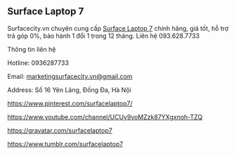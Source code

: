 ## Surface Laptop 7

Surfacecity.vn chuyên cung cấp [Surface Laptop 7](https://surfacecity.vn/surface-laptop-7) chính hãng, giá tốt, hỗ trợ trả góp 0%, bảo hành 1 đổi 1 trong 12 tháng. Liên hệ 093.628.7733

Thông tin liên hệ

Hotline: 0936287733

Email: marketingsurfacecity.vn@gmail.com

Address: Số 16 Yên Lãng, Đống Đa, Hà Nội

https://www.pinterest.com/surfacelaptop7/

https://www.youtube.com/channel/UCUy9voMZzk87YXgxnoh-TZQ

https://gravatar.com/surfacelaptop7

https://www.tumblr.com/surfacelaptop7
